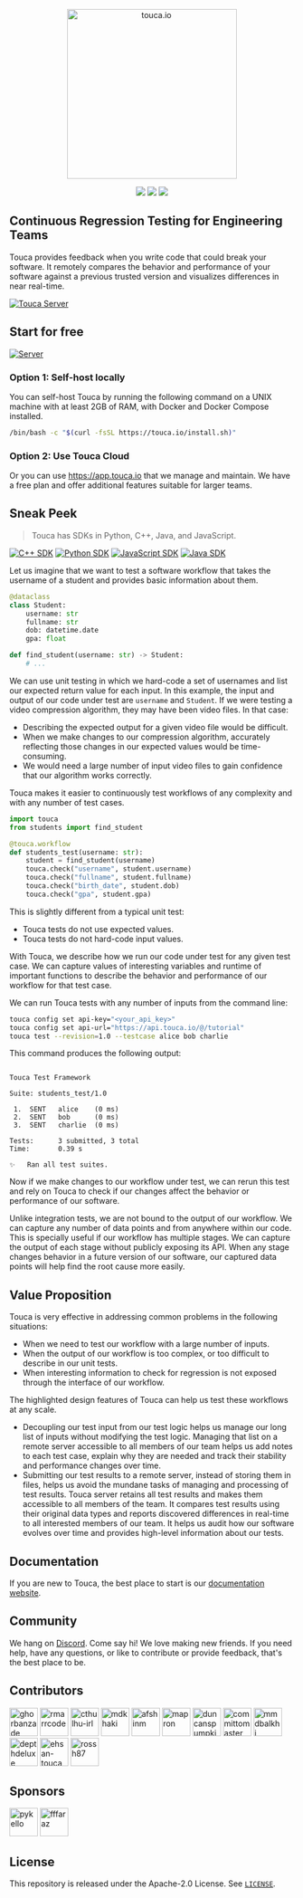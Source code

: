 <p align="center">
<a href="https://touca.io"><img src="https://touca.io/logo/touca-logo-bg-w-text.png" alt="touca.io" width="300px" /></a>
</p>
<p align="center">
<a href="https://github.com/trytouca/trytouca/blob/main/LICENSE"><img src="https://img.shields.io/github/license/trytouca/trytouca?color=blue" /></a>
<a href="https://touca.io/docs"><img src="https://img.shields.io/static/v1?label=docs&message=touca.io/docs&color=blue" /></a>
<a href="https://touca.io/discord"><img src="https://img.shields.io/static/v1?label=community&message=touca.io/discord&color=blue" /></a>
</p>

## Continuous Regression Testing for Engineering Teams

Touca provides feedback when you write code that could break your software. It
remotely compares the behavior and performance of your software against a
previous trusted version and visualizes differences in near real-time.

[![Touca Server](https://i.vimeocdn.com/filter/overlay?src0=https%3A%2F%2Fi.vimeocdn.com%2Fvideo%2F1420276355-a2760e21742b267f63e7e1599eefc02329dcc22c2f155f125ff8692c99161e9c-d_1920x1080&src1=http%3A%2F%2Ff.vimeocdn.com%2Fp%2Fimages%2Fcrawler_play.png)](https://vimeo.com/703039452 "Touca Quick Product Demo")

## Start for free

[![Server](https://img.shields.io/docker/v/touca/touca)](https://hub.docker.com/r/touca/touca)

### Option 1: Self-host locally

You can self-host Touca by running the following command on a UNIX machine with
at least 2GB of RAM, with Docker and Docker Compose installed.

```bash
/bin/bash -c "$(curl -fsSL https://touca.io/install.sh)"
```

### Option 2: Use Touca Cloud

Or you can use https://app.touca.io that we manage and maintain. We have a free
plan and offer additional features suitable for larger teams.

## Sneak Peek

> Touca has SDKs in Python, C++, Java, and JavaScript.

[![C++ SDK](https://img.shields.io/static/v1?label=C%2B%2B&message=v1.5.2&color=blue)](https://github.com/trytouca/trytouca/tree/main/sdk/cpp)
[![Python SDK](https://img.shields.io/pypi/v/touca?label=Python&color=blue)](https://pypi.org/project/touca/)
[![JavaScript SDK](https://img.shields.io/npm/v/@touca/node?label=JavaScript&color=blue)](https://www.npmjs.com/package/@touca/node)
[![Java SDK](https://img.shields.io/maven-central/v/io.touca/touca?label=Java&color=blue)](https://search.maven.org/artifact/io.touca/touca)

Let us imagine that we want to test a software workflow that takes the username
of a student and provides basic information about them.

```python
@dataclass
class Student:
    username: str
    fullname: str
    dob: datetime.date
    gpa: float

def find_student(username: str) -> Student:
    # ...
```

We can use unit testing in which we hard-code a set of usernames and list our
expected return value for each input. In this example, the input and output of
our code under test are `username` and `Student`. If we were testing a video
compression algorithm, they may have been video files. In that case:

- Describing the expected output for a given video file would be difficult.
- When we make changes to our compression algorithm, accurately reflecting those
  changes in our expected values would be time-consuming.
- We would need a large number of input video files to gain confidence that our
  algorithm works correctly.

Touca makes it easier to continuously test workflows of any complexity and with
any number of test cases.

```python
import touca
from students import find_student

@touca.workflow
def students_test(username: str):
    student = find_student(username)
    touca.check("username", student.username)
    touca.check("fullname", student.fullname)
    touca.check("birth_date", student.dob)
    touca.check("gpa", student.gpa)
```

This is slightly different from a typical unit test:

- Touca tests do not use expected values.
- Touca tests do not hard-code input values.

With Touca, we describe how we run our code under test for any given test case.
We can capture values of interesting variables and runtime of important
functions to describe the behavior and performance of our workflow for that test
case.

We can run Touca tests with any number of inputs from the command line:

```bash
touca config set api-key="<your_api_key>"
touca config set api-url="https://api.touca.io/@/tutorial"
touca test --revision=1.0 --testcase alice bob charlie
```

This command produces the following output:

```text

Touca Test Framework

Suite: students_test/1.0

 1.  SENT   alice    (0 ms)
 2.  SENT   bob      (0 ms)
 3.  SENT   charlie  (0 ms)

Tests:      3 submitted, 3 total
Time:       0.39 s

✨   Ran all test suites.

```

Now if we make changes to our workflow under test, we can rerun this test and
rely on Touca to check if our changes affect the behavior or performance of our
software.

Unlike integration tests, we are not bound to the output of our workflow. We can
capture any number of data points and from anywhere within our code. This is
specially useful if our workflow has multiple stages. We can capture the output
of each stage without publicly exposing its API. When any stage changes behavior
in a future version of our software, our captured data points will help find the
root cause more easily.

## Value Proposition

Touca is very effective in addressing common problems in the following
situations:

- When we need to test our workflow with a large number of inputs.
- When the output of our workflow is too complex, or too difficult to describe
  in our unit tests.
- When interesting information to check for regression is not exposed through
  the interface of our workflow.

The highlighted design features of Touca can help us test these workflows at any
scale.

- Decoupling our test input from our test logic helps us manage our long list of
  inputs without modifying the test logic. Managing that list on a remote server
  accessible to all members of our team helps us add notes to each test case,
  explain why they are needed and track their stability and performance changes
  over time.
- Submitting our test results to a remote server, instead of storing them in
  files, helps us avoid the mundane tasks of managing and processing of test
  results. Touca server retains all test results and makes them accessible to
  all members of the team. It compares test results using their original data
  types and reports discovered differences in real-time to all interested
  members of our team. It helps us audit how our software evolves over time and
  provides high-level information about our tests.

## Documentation

If you are new to Touca, the best place to start is our
[documentation website](https://touca.io/docs).

## Community

We hang on [Discord](https://touca.io/discord). Come say hi! We love making new
friends. If you need help, have any questions, or like to contribute or provide
feedback, that's the best place to be.

## Contributors

<a href="https://github.com/ghorbanzade"><img src="https://avatars.githubusercontent.com/u/11810467?v=4" title="ghorbanzade" width="50" height="50"></a>
<a href="https://github.com/rmarrcode"><img src="https://avatars.githubusercontent.com/u/13802466?v=4" title="rmarrcode" width="50" height="50"></a>
<a href="https://github.com/cthulhu-irl"><img src="https://avatars.githubusercontent.com/u/23152417?v=4" title="cthulhu-irl" width="50" height="50"></a>
<a href="https://github.com/mdkhaki"><img src="https://avatars.githubusercontent.com/u/62190332?v=4" title="mdkhaki" width="50" height="50"></a>
<a href="https://github.com/afshinm"><img src="https://avatars.githubusercontent.com/u/314326?v=4" title="afshinm" width="50" height="50"></a>
<a href="https://github.com/mapron"><img src="https://avatars.githubusercontent.com/u/7624327?v=4" title="mapron" width="50" height="50"></a>
<a href="https://github.com/duncanspumpkin"><img src="https://avatars.githubusercontent.com/u/1277401?v=4" title="duncanspumpkin" width="50" height="50"></a>
<a href="https://github.com/committomaster"><img src="https://avatars.githubusercontent.com/u/20593344?v=4" title="committomaster" width="50" height="50"></a>
<a href="https://github.com/mmdbalkhi"><img src="https://avatars.githubusercontent.com/u/65954744?v=4" title="mmdbalkhi" width="50" height="50"></a>
<a href="https://github.com/depthdeluxe"><img src="https://avatars.githubusercontent.com/u/4984331?v=4" title="depthdeluxe" width="50" height="50"></a>
<a href="https://github.com/ehsan-touca"><img src="https://avatars.githubusercontent.com/u/112129743?v=4" title="ehsan-touca" width="50" height="50"></a>
<a href="https://github.com/rossh87"><img src="https://avatars.githubusercontent.com/u/36278238?v=4" title="rossh87" width="50" height="50"></a>

## Sponsors

<a href="https://github.com/pykello"><img src="https://avatars.githubusercontent.com/u/628106?v=4" title="pykello" width="50" height="50"></a>
<a href="https://github.com/fffaraz"><img src="https://avatars.githubusercontent.com/u/895678?v=4" title="fffaraz" width="50" height="50"></a>

## License

This repository is released under the Apache-2.0 License. See
[`LICENSE`](https://github.com/trytouca/trytouca/blob/main/LICENSE).
